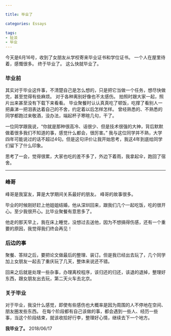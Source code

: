 ```yaml
---

title: 毕业了

categories: Essays

tags:
- 扯淡
- 毕业
---
```


今天是6月16号，收到了女朋友从学校寄来毕业证书和学位证书。
一个人在屋里待着，感慨很多。
终于毕业了。
这么快就毕业了。

<!-- more -->
### 毕业前

其实对于毕业这件事，不清楚自己是怎么想的，只是把它当做一个任务，想尽快做完，甚至觉得有些麻烦。
对于各种离别好像也不太感伤。
拍照时跟大家一起，照片出来甚至没有下载下来看看。
毕业聚餐时认认真真吃了顿饭，吃撑了看别人一把鼻涕一把泪表达着自己的不舍，约定着以后怎样怎样。
曾经熟悉的、不熟悉的同学都跑过来敬酒，没办法，端起杯子寒暄几句，干了。

一位同学跟我说，“你就是那种很高冷、话很少、但是技术很强的大神，背后默默做着很多我们不知道的事，感觉什么都会，很厉害。”  我与这位同学并不熟，大学四年可能说过的话不超过4句。但是这句评价让我开始思考，我这4年到底给同学们留下了什么印象。

思考了一会，觉得很累，大家也吃的差不多了，外边下着雨，我拿起伞，跑回了宿舍。

---
### 峰哥
峰哥是我室友，算是大学期间关系最好的朋友。
峰哥的故事很多。

毕业的时候刚好赶上他姐姐结婚，他从深圳回来，跟我们几个一起吃饭，吃的很开心。至少我很开心。比毕业聚餐有意思多了。

他走的那天早上，我在床上睡觉，没想过去送他，因为不想搞得伤感，还有一个重要的原因，我觉得我们终会再见！


### 后边的事
聚餐、答辩之后，要把论文做最后的整理、装订。但是我已经出去玩了，几个同学加上女朋友一起去了重庆玩了几天，整体来说还不错。

回来之后就是处理一些杂事，办理离校程序，该归还的归还，该退的退掉，整理好东西，跟女朋友出去玩，第二天火车去北京。


### 关于毕业
对于毕业，我没什么感觉，即使有些感伤也大概率是因为周围的人不停地在空间、朋友圈发些东西。
在每个阶段都有自己该做的事，都会遇到一些人、经历一些事，当这个阶段结束，就该收拾好行李，整理好心情，继续去下一个地方。


**我毕业了。**
2018/06/17


